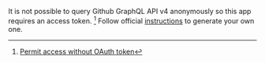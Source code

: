 It is not possible to query Github GraphQL API v4 anonymously so this app requires an access token. [^1]
Follow official [instructions](https://help.github.com/articles/creating-a-personal-access-token-for-the-command-line/) to generate your own one.

[^1]: [Permit access without OAuth token](https://platform.github.community/t/permit-access-without-oauth-token/2572)
